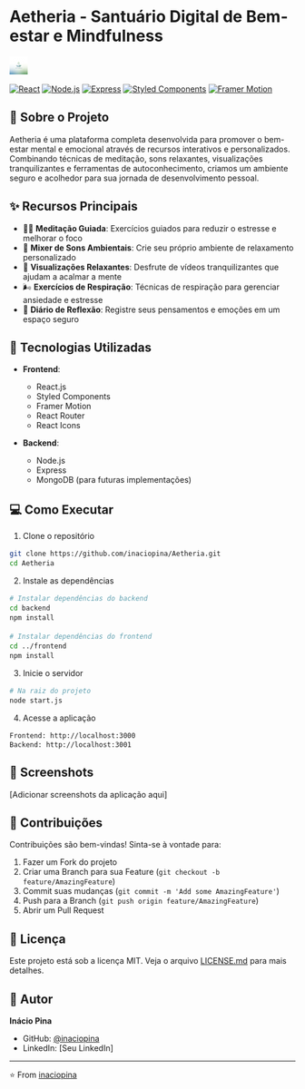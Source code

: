 # Aetheria - Santuário Digital de Bem-estar e Mindfulness

![Aetheria Banner](frontend/public/favicon.png)

[![React](https://img.shields.io/badge/React-20232A?style=for-the-badge&logo=react&logoColor=61DAFB)](https://reactjs.org/)
[![Node.js](https://img.shields.io/badge/Node.js-43853D?style=for-the-badge&logo=node.js&logoColor=white)](https://nodejs.org/)
[![Express](https://img.shields.io/badge/Express.js-404D59?style=for-the-badge)](https://expressjs.com/)
[![Styled Components](https://img.shields.io/badge/styled--components-DB7093?style=for-the-badge&logo=styled-components&logoColor=white)](https://styled-components.com/)
[![Framer Motion](https://img.shields.io/badge/Framer_Motion-0055FF?style=for-the-badge&logo=framer&logoColor=white)](https://www.framer.com/motion/)

## 🌟 Sobre o Projeto

Aetheria é uma plataforma completa desenvolvida para promover o bem-estar mental e emocional através de recursos interativos e personalizados. Combinando técnicas de meditação, sons relaxantes, visualizações tranquilizantes e ferramentas de autoconhecimento, criamos um ambiente seguro e acolhedor para sua jornada de desenvolvimento pessoal.

## ✨ Recursos Principais

- 🧘‍♂️ **Meditação Guiada**: Exercícios guiados para reduzir o estresse e melhorar o foco
- 🎵 **Mixer de Sons Ambientais**: Crie seu próprio ambiente de relaxamento personalizado
- 🎥 **Visualizações Relaxantes**: Desfrute de vídeos tranquilizantes que ajudam a acalmar a mente
- 🌬️ **Exercícios de Respiração**: Técnicas de respiração para gerenciar ansiedade e estresse
- 📔 **Diário de Reflexão**: Registre seus pensamentos e emoções em um espaço seguro

## 🚀 Tecnologias Utilizadas

- **Frontend**:
  - React.js
  - Styled Components
  - Framer Motion
  - React Router
  - React Icons

- **Backend**:
  - Node.js
  - Express
  - MongoDB (para futuras implementações)

## 💻 Como Executar

1. Clone o repositório
```bash
git clone https://github.com/inaciopina/Aetheria.git
cd Aetheria
```

2. Instale as dependências
```bash
# Instalar dependências do backend
cd backend
npm install

# Instalar dependências do frontend
cd ../frontend
npm install
```

3. Inicie o servidor
```bash
# Na raiz do projeto
node start.js
```

4. Acesse a aplicação
```
Frontend: http://localhost:3000
Backend: http://localhost:3001
```

## 📱 Screenshots

[Adicionar screenshots da aplicação aqui]

## 🤝 Contribuições

Contribuições são bem-vindas! Sinta-se à vontade para:

1. Fazer um Fork do projeto
2. Criar uma Branch para sua Feature (`git checkout -b feature/AmazingFeature`)
3. Commit suas mudanças (`git commit -m 'Add some AmazingFeature'`)
4. Push para a Branch (`git push origin feature/AmazingFeature`)
5. Abrir um Pull Request

## 📝 Licença

Este projeto está sob a licença MIT. Veja o arquivo [LICENSE.md](LICENSE.md) para mais detalhes.

## 👤 Autor

**Inácio Pina**
- GitHub: [@inaciopina](https://github.com/inaciopina)
- LinkedIn: [Seu LinkedIn]

---
⭐️ From [inaciopina](https://github.com/inaciopina) 